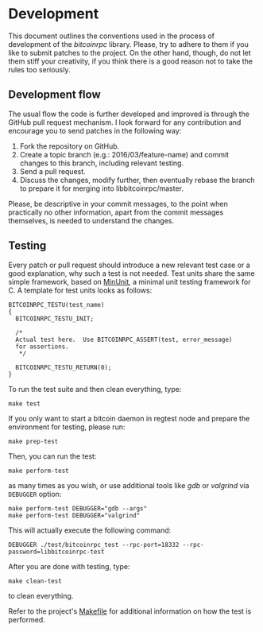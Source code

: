 # Development
This document outlines the conventions used in the process of development of
the _bitcoinrpc_ library.  Please, try to adhere to them if you like to submit
patches to the project. On the other hand, though, do not let them stiff your
creativity, if you think there is a good reason not to take the rules
too seriously.

## Development flow
The usual flow the code is further developed and improved is through the GitHub
pull request mechanism.  I look forward for any contribution and encourage you
to send patches in the following way:

1. Fork the repository on GitHub.
2. Create a topic branch (e.g.: 2016/03/feature-name) and commit changes to
   this branch, including relevant testing.
3. Send a pull request.
4. Discuss the changes, modify further, then eventually rebase the branch
   to prepare it for merging into libbitcoinrpc/master.

Please, be descriptive in your commit messages, to the point when practically
no other information, apart from the commit messages themselves, is needed
to understand the changes.

## Testing
Every patch or pull request should introduce a new relevant test case or a good
explanation, why such a test is not needed.  Test units share the same simple
framework, based on [MinUnit](http://www.jera.com/techinfo/jtns/jtn002.html),
a minimal unit testing framework for C. A template for test units
looks as follows:

```
BITCOINRPC_TESTU(test_name)
{
  BITCOINRPC_TESTU_INIT;

  /*
  Actual test here.  Use BITCOINRPC_ASSERT(test, error_message)
  for assertions.
   */

  BITCOINRPC_TESTU_RETURN(0);
}
```

To run the test suite and then clean everything, type:

```
make test
```

If you only want to start a bitcoin daemon in regtest node and prepare
the environment for testing, please run:

```
make prep-test
```

Then, you can run the test:

```
make perform-test
```

as many times as you wish, or use additional tools like _gdb_ or _valgrind_
via `DEBUGGER` option:

```
make perform-test DEBUGGER="gdb --args"
make perform-test DEBUGGER="valgrind"
```

This will actually execute the following command:

```
DEBUGGER ./test/bitcoinrpc_test --rpc-port=18332 --rpc-password=libbitcoinrpc-test
```

After you are done with testing, type:

```
make clean-test
```

to clean everything.

Refer to the project's [Makefile](../Makefile) for additional information
on how the test is performed.
